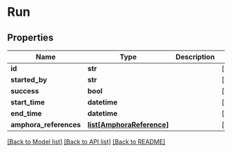 # Run

## Properties
Name | Type | Description | Notes
------------ | ------------- | ------------- | -------------
**id** | **str** |  | [optional] 
**started_by** | **str** |  | [optional] 
**success** | **bool** |  | [optional] 
**start_time** | **datetime** |  | [optional] 
**end_time** | **datetime** |  | [optional] 
**amphora_references** | [**list[AmphoraReference]**](AmphoraReference.md) |  | [optional] 

[[Back to Model list]](../README.md#documentation-for-models) [[Back to API list]](../README.md#documentation-for-api-endpoints) [[Back to README]](../README.md)


